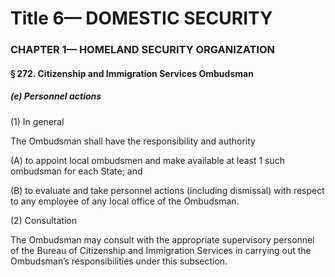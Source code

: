 
# Title 6— DOMESTIC SECURITY
### CHAPTER 1— HOMELAND SECURITY ORGANIZATION
#### § 272. Citizenship and Immigration Services Ombudsman
##### (e) Personnel actions

(1) In general

The Ombudsman shall have the responsibility and authority

(A) to appoint local ombudsmen and make available at least 1 such ombudsman for each State; and

(B) to evaluate and take personnel actions (including dismissal) with respect to any employee of any local office of the Ombudsman.

(2) Consultation

The Ombudsman may consult with the appropriate supervisory personnel of the Bureau of Citizenship and Immigration Services in carrying out the Ombudsman’s responsibilities under this subsection.
